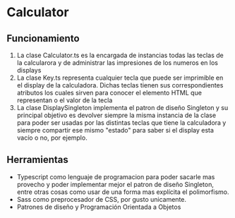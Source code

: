 # Calculator

## Funcionamiento
1. La clase Calculator.ts es la encargada de instancias todas las teclas de la
   calcularora y de administrar las impresiones de los numeros en los displays
2. La clase Key.ts representa cualquier tecla que puede ser imprimible en el
   display de la calculadora. Dichas teclas tienen sus correspondientes
   atributos los cuales sirven para conocer el elemento HTML que representan
   o el valor de la tecla
3. La clase DisplaySingleton implementa el patron de diseño Singleton y su
   principal objetivo es devolver siempre la misma instancia de la clase para
   poder ser usadas por las distintas teclas que tiene la calculadora
   y siempre compartir ese mismo "estado" para saber si el display esta vacío
   o no, por ejemplo.

## Herramientas
- Typescript como lenguaje de programacion para poder sacarle mas provecho
y poder implementar mejor el patron de diseño Singleton, entre otras cosas
como usar de una forma mas explícita el polimorfismo.
- Sass como preprocesador de CSS, por gusto unicamente.
- Patrones de diseño y Programación Orientada a Objetos

